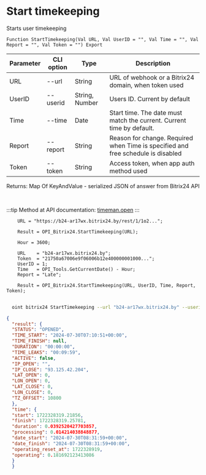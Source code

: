 ﻿---
sidebar_position: 6
---

# Start timekeeping
 Starts user timekeeping



`Function StartTimekeeping(Val URL, Val UserID = "", Val Time = "", Val Report = "", Val Token = "") Export`

  | Parameter | CLI option | Type | Description |
  |-|-|-|-|
  | URL | --url | String | URL of webhook or a Bitrix24 domain, when token used |
  | UserID | --userid | String, Number | Users ID. Current by default |
  | Time | --time | Date | Start time. The date must match the current. Current time by default. |
  | Report | --report | String | Reason for change. Required when Time is specified and free schedule is disabled |
  | Token | --token | String | Access token, when app auth method used |

  
  Returns:  Map Of KeyAndValue - serialized JSON of answer from Bitrix24 API

<br/>

:::tip
Method at API documentation: [timeman.open](https://dev.1c-bitrix.ru/rest_help/timeman/base/timeman_open.php)
:::
<br/>


```bsl title="Code example"
    URL = "https://b24-ar17wx.bitrix24.by/rest/1/1o2...";

    Result = OPI_Bitrix24.StartTimekeeping(URL);

    Hour = 3600;

    URL    = "b24-ar17wx.bitrix24.by";
    Token  = "21750a67006e9f06006b12e400000001000...";
    UserID = 1;
    Time   = OPI_Tools.GetCurrentDate() - Hour;
    Report = "Late";

    Result = OPI_Bitrix24.StartTimekeeping(URL, UserID, Time, Report, Token);
```



```sh title="CLI command example"
    
  oint bitrix24 StartTimekeeping --url "b24-ar17wx.bitrix24.by" --userid "1" --time %time% --report "Late" --token "fe3fa966006e9f06006b12e400000001000..."

```

```json title="Result"
{
  "result": {
  "STATUS": "OPENED",
  "TIME_START": "2024-07-30T07:10:51+00:00",
  "TIME_FINISH": null,
  "DURATION": "00:00:00",
  "TIME_LEAKS": "00:09:59",
  "ACTIVE": false,
  "IP_OPEN": "",
  "IP_CLOSE": "93.125.42.204",
  "LAT_OPEN": 0,
  "LON_OPEN": 0,
  "LAT_CLOSE": 0,
  "LON_CLOSE": 0,
  "TZ_OFFSET": 10800
  },
  "time": {
  "start": 1722328319.21856,
  "finish": 1722328319.25781,
  "duration": 0.0392520427703857,
  "processing": 0.014214038848877,
  "date_start": "2024-07-30T08:31:59+00:00",
  "date_finish": "2024-07-30T08:31:59+00:00",
  "operating_reset_at": 1722328919,
  "operating": 0.181692123413086
  }
  }
```
